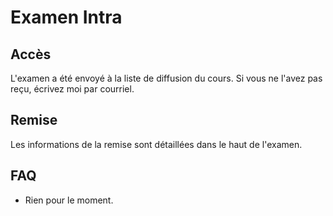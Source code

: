 # Examen Intra

## Accès

L'examen a été envoyé à la liste de diffusion du cours. Si vous ne l'avez pas reçu, écrivez moi par courriel.

## Remise

Les informations de la remise sont détaillées dans le haut de l'examen.

## FAQ

 - Rien pour le moment.
